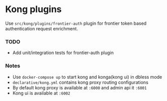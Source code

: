 # Kong plugins

Use `src/kong/plugins/frontier-auth` plugin for frontier token based authentication request enrichment.

### TODO
- Add unit/integration tests for frontier-auth plugin

### Notes
- Use `docker-compose up` to start kong and konga(kong ui) in dbless mode
- `declarative/kong.yml` contains kong proxy routing configurations
- By default kong proxy is available at `:6000` and admin api it `:6001`
- Kong ui is available at `:6002`
